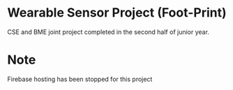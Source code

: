 # Wearable Sensor Project (Foot-Print)
CSE and BME joint project completed in the second half of junior year.

# Note
Firebase hosting has been stopped for this project
